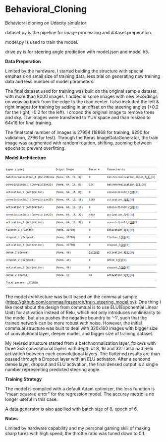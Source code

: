 # Behavioral_Cloning
Behavioral cloning on Udacity simulator

dataset.py is the pipeline for image processing and dataset preperation.

model.py is used to train the model.

drive.py is for steering angle prediction with model.json and model.h5.

**Data Preperation**

Limited by the hardware, I started buiding the structure with special emphasis on small size of training data, less trial on generating new training data and less number of model parameters.

The final dataset used for training was built on the original sample dataset with more than 8000 images. I added in some images with new recordings on weaving back from the edge to the road center. I also included the left & right images for training by adding in an offset on the steering angles (+0.2 for the right, -0.2 for the left). I croped the original image to remove trees and sky. The images were transfered to YUV space and than resized to 64x16 for final training.

The final total number of images is 27954 (18868 for training, 6290 for validation, 2796 for test). Through the Keras ImageDataGenerator, the train image was augmented with random rotation, shifting, zooming between epochs to prevent overfitting.

**Model Architecture** 

![Alt text](model_architecture.png "model architecture")

The model architecture was built based on the comma.ai sample (https://github.com/commaai/research/train_steering_model.py). One thing I like most about the design from comma.ai is to use ELU(Exponential Linear Unit) for activation instead of Relu, which not only introduces nonlinearity to the model, but also pushes the negative boundry to '-1', such that the trained network can be more robust with noise. However, the initial comma.ai structure was built to deal with 320x160 images with bigger size of convolutional layer, deeper model, and bigger size of training dataset.

My revised structure started from a batchnormalization layer, follows with three 3x3 convolutional layers with depth of 8, 16 and 32. I also had Relu activation between each convolutional layers. The flattened results are than passed through a Dropout layer with an ELU activaton. After a sencond dense layer, dropout and ELU activation, the final densed output is a single number representing predicted steering angle.

**Training Strategy**

The model is compiled with a default Adam optimizer, the loss function is "mean squared error" for the regression model. The accuray metric is no longer useful in this case.

A data generator is also appllied with batch size of 8, epoch of 6.

**Notes**

Limited by hardware capability and my personal gaming skill of making sharp turns with high speed, the throttle ratio was tuned down to 0.1.


